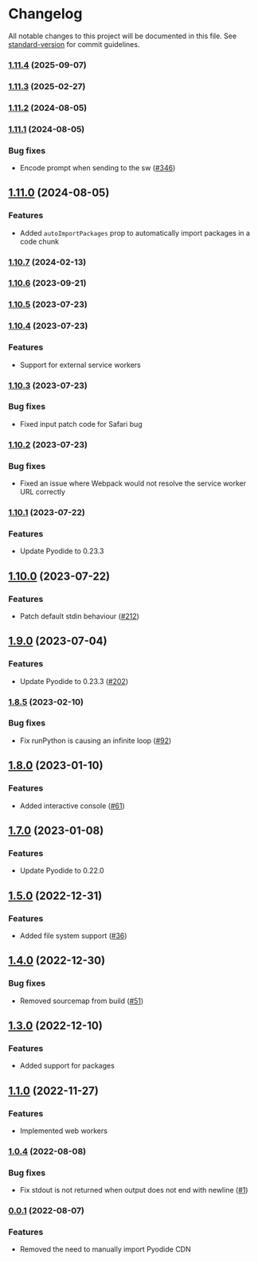 # Changelog

All notable changes to this project will be documented in this file. See [standard-version](https://github.com/conventional-changelog/standard-version) for commit guidelines.

### [1.11.4](https://github.com/elilambnz/react-py/compare/v1.11.3...v1.11.4) (2025-09-07)

### [1.11.3](https://github.com/elilambnz/react-py/compare/v1.11.2...v1.11.3) (2025-02-27)

### [1.11.2](https://github.com/elilambnz/react-py/compare/v1.11.1...v1.11.2) (2024-08-05)

### [1.11.1](https://github.com/elilambnz/react-py/compare/v1.11.0...v1.11.1) (2024-08-05)

### Bug fixes

- Encode prompt when sending to the sw ([#346](https://github.com/elilambnz/react-py/issues/346))

## [1.11.0](https://github.com/elilambnz/react-py/compare/v1.10.7...v1.11.0) (2024-08-05)

### Features

- Added `autoImportPackages` prop to automatically import packages in a code chunk

### [1.10.7](https://github.com/elilambnz/react-py/compare/v1.10.6...v1.10.7) (2024-02-13)

### [1.10.6](https://github.com/elilambnz/react-py/compare/v1.10.5...v1.10.6) (2023-09-21)

### [1.10.5](https://github.com/elilambnz/react-py/compare/v1.10.4...v1.10.5) (2023-07-23)

### [1.10.4](https://github.com/elilambnz/react-py/compare/v1.10.3...v1.10.4) (2023-07-23)

### Features

- Support for external service workers

### [1.10.3](https://github.com/elilambnz/react-py/compare/v1.10.2...v1.10.3) (2023-07-23)

### Bug fixes

- Fixed input patch code for Safari bug

### [1.10.2](https://github.com/elilambnz/react-py/compare/v1.10.1...v1.10.2) (2023-07-23)

### Bug fixes

- Fixed an issue where Webpack would not resolve the service worker URL correctly

### [1.10.1](https://github.com/elilambnz/react-py/compare/v1.10.0...v1.10.1) (2023-07-22)

### Features

- Update Pyodide to 0.23.3

## [1.10.0](https://github.com/elilambnz/react-py/compare/v1.9.1...v1.10.0) (2023-07-22)

### Features

- Patch default stdin behaviour ([#212](https://github.com/elilambnz/react-py/pull/212))

## [1.9.0](https://github.com/elilambnz/react-py/compare/v1.8.5...v1.9.0) (2023-07-04)

### Features

- Update Pyodide to 0.23.3 ([#202](https://github.com/elilambnz/react-py/pull/202))

### [1.8.5](https://github.com/elilambnz/react-py/compare/v1.8.4...v1.8.5) (2023-02-10)

### Bug fixes

- Fix runPython is causing an infinite loop ([#92](https://github.com/elilambnz/react-py/issues/92))

## [1.8.0](https://github.com/elilambnz/react-py/compare/v1.7.0...v1.8.0) (2023-01-10)

### Features

- Added interactive console ([#61](https://github.com/elilambnz/react-py/pull/61))

## [1.7.0](https://github.com/elilambnz/react-py/compare/v1.6.3...v1.7.0) (2023-01-08)

### Features

- Update Pyodide to 0.22.0

## [1.5.0](https://github.com/elilambnz/react-py/compare/v1.4.0...v1.5.0) (2022-12-31)

### Features

- Added file system support ([#36](https://github.com/elilambnz/react-py/pull/36))

## [1.4.0](https://github.com/elilambnz/react-py/compare/v1.3.6-alpha.1...v1.4.0) (2022-12-30)

### Bug fixes

- Removed sourcemap from build ([#51](https://github.com/elilambnz/react-py/issues/51))

## [1.3.0](https://github.com/elilambnz/react-py/compare/v1.2.1...v1.3.0) (2022-12-10)

### Features

- Added support for packages

## [1.1.0](https://github.com/elilambnz/react-py/compare/v1.0.8...v1.1.0) (2022-11-27)

### Features

- Implemented web workers

### [1.0.4](https://github.com/elilambnz/react-py/compare/v1.0.3...v1.0.4) (2022-08-08)

### Bug fixes

- Fix stdout is not returned when output does not end with newline ([#1](https://github.com/elilambnz/react-py/issues/1))

### [0.0.1](https://github.com/elilambnz/react-py/compare/v0.0.1-alpha.2...v0.0.1) (2022-08-07)

### Features

- Removed the need to manually import Pyodide CDN
